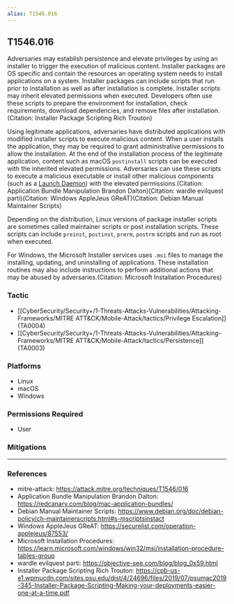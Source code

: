```yaml
---
alias: T1546.016
---
```


## T1546.016

Adversaries may establish persistence and elevate privileges by using an installer to trigger the execution of malicious content. Installer packages are OS specific and contain the resources an operating system needs to install applications on a system. Installer packages can include scripts that run prior to installation as well as after installation is complete. Installer scripts may inherit elevated permissions when executed. Developers often use these scripts to prepare the environment for installation, check requirements, download dependencies, and remove files after installation.(Citation: Installer Package Scripting Rich Trouton)

Using legitimate applications, adversaries have distributed applications with modified installer scripts to execute malicious content. When a user installs the application, they may be required to grant administrative permissions to allow the installation. At the end of the installation process of the legitimate application, content such as macOS `postinstall` scripts can be executed with the inherited elevated permissions. Adversaries can use these scripts to execute a malicious executable or install other malicious components (such as a [Launch Daemon](https://attack.mitre.org/techniques/T1543/004)) with the elevated permissions.(Citation: Application Bundle Manipulation Brandon Dalton)(Citation: wardle evilquest parti)(Citation: Windows AppleJeus GReAT)(Citation: Debian Manual Maintainer Scripts)

Depending on the distribution, Linux versions of package installer scripts are sometimes called maintainer scripts or post installation scripts. These scripts can include `preinst`, `postinst`, `prerm`, `postrm` scripts and run as root when executed.

For Windows, the Microsoft Installer services uses `.msi` files to manage the installing, updating, and uninstalling of applications. These installation routines may also include instructions to perform additional actions that may be abused by adversaries.(Citation: Microsoft Installation Procedures)


### Tactic
- [[CyberSecurity/Security+/1-Threats-Attacks-Vulnerabilities/Attacking-Frameworks/MITRE ATT&CK/Mobile-Attack/tactics/Privilege Escalation]] (TA0004)
- [[CyberSecurity/Security+/1-Threats-Attacks-Vulnerabilities/Attacking-Frameworks/MITRE ATT&CK/Mobile-Attack/tactics/Persistence]] (TA0003)

### Platforms
- Linux
- macOS
- Windows

### Permissions Required
- User

### Mitigations


---
### References

- mitre-attack: https://attack.mitre.org/techniques/T1546/016
- Application Bundle Manipulation Brandon Dalton: https://redcanary.com/blog/mac-application-bundles/
- Debian Manual Maintainer Scripts: https://www.debian.org/doc/debian-policy/ch-maintainerscripts.html#s-mscriptsinstact
- Windows AppleJeus GReAT: https://securelist.com/operation-applejeus/87553/
- Microsoft Installation Procedures: https://learn.microsoft.com/windows/win32/msi/installation-procedure-tables-group
- wardle evilquest parti: https://objective-see.com/blog/blog_0x59.html
- Installer Package Scripting Rich Trouton: https://cpb-us-e1.wpmucdn.com/sites.psu.edu/dist/4/24696/files/2019/07/psumac2019-345-Installer-Package-Scripting-Making-your-deployments-easier-one-at-a-time.pdf

